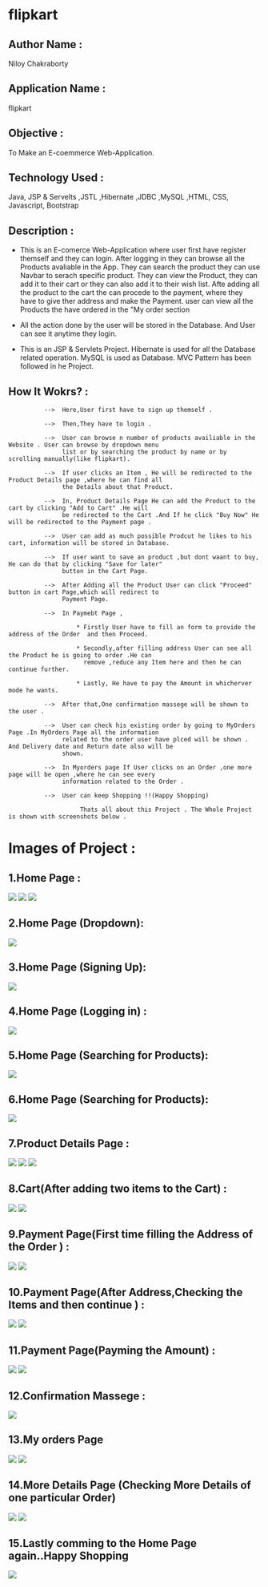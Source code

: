 # flipkart

## Author Name : 
   Niloy Chakraborty

## Application Name : 
  flipkart

## Objective : 
  To Make an E-coemmerce Web-Application.
  
## Technology Used :
  Java, JSP & Servelts ,JSTL ,Hibernate ,JDBC ,MySQL ,HTML, CSS, Javascript, Bootstrap

## Description :  
*   This is an E-comerce Web-Application where user first have register themself and they can login.
   After logging in they can browse all the Products avaliable in the App. They can search the product
   they can use Navbar to serach specific product. They can view the Product, they can add it to their
   cart or they can also add it to their wish list. Afte adding all the product to the cart the can
   procede to the payment, where they have to give ther address and make the Payment. user can view all
   the Products the have ordered in the "My order section
   
*   All the action done by the user will be stored in the Database. And User can see it anytime they login.

*   This is an JSP & Servlets Project. Hibernate is used for all the Database related operation. 
    MySQL is used as Database. MVC Pattern has been followed in he Project.

## How It Wokrs? :
              
              -->  Here,User first have to sign up themself .
              
              -->  Then,They have to login .
              
              -->  User can browse n number of products availiable in the Website . User can browse by dropdown menu
                   list or by searching the product by name or by scrolling manually(like flipkart).
                 
              -->  If user clicks an Item , He will be redirected to the Product Details page ,where he can find all
                   the Details about that Product.
                 
              -->  In, Product Details Page He can add the Product to the cart by clicking "Add to Cart" .He will
                   be redirected to the Cart .And If he click "Buy Now" He will be redirected to the Payment page .
                 
              -->  User can add as much possible Prodcut he likes to his cart, information will be stored in Database.
              
              -->  If user want to save an product ,but dont waant to buy, He can do that by clicking "Save for later"
                   button in the Cart Page.
                 
              -->  After Adding all the Product User can click "Proceed" button in cart Page,which will redirect to 
                   Payment Page.
                 
              -->  In Paymebt Page , 
                       
                       * Firstly User have to fill an form to provide the address of the Order  and then Proceed.
                        
                       * Secondly,after filling address User can see all the Product he is going to order .He can
                         remove ,reduce any Item here and then he can continue further.
                     
                       * Lastly, He have to pay the Amount in whicherver mode he wants.
              
              -->  After that,One confirmation massege will be shown to the user .
              
              -->  User can check his existing order by going to MyOrders Page .In MyOrders Page all the information 
                   related to the order user have plced will be shown . And Delivery date and Return date also will be
                   shown.
                
              -->  In Myorders page If User clicks on an Order ,one more page will be open ,where he can see every
                   information related to the Order .
              
              -->  User can keep Shopping !!(Happy Shopping)
                        
                        Thats all about this Project . The Whole Project is shown with screenshots below .
                        



# Images of Project :

## 1.Home Page : 
![](https://github.com/niloy2019/flipkart/blob/master/images/home.PNG)
![](https://github.com/niloy2019/flipkart/blob/master/images/home2.PNG)
![](https://github.com/niloy2019/flipkart/blob/master/images/home3.PNG)





## 2.Home Page (Dropdown): 
![](https://github.com/niloy2019/flipkart/blob/master/images/home4.PNG)





## 3.Home Page (Signing Up): 
![](https://github.com/niloy2019/flipkart/blob/master/images/signup.PNG)





## 4.Home Page (Logging in) : 
![](https://github.com/niloy2019/flipkart/blob/master/images/login.PNG)





## 5.Home Page (Searching for Products): 
![](https://github.com/niloy2019/flipkart/blob/master/images/search1.PNG)





## 6.Home Page (Searching for Products): 
![](https://github.com/niloy2019/flipkart/blob/master/images/search2.PNG)





## 7.Product Details Page :
![](https://github.com/niloy2019/flipkart/blob/master/images/product1.PNG)
![](https://github.com/niloy2019/flipkart/blob/master/images/product2.PNG)
![](https://github.com/niloy2019/flipkart/blob/master/images/product3.PNG)





## 8.Cart(After adding two items to the Cart) : 
![](https://github.com/niloy2019/flipkart/blob/master/images/cart1.PNG)
![](https://github.com/niloy2019/flipkart/blob/master/images/cart2.PNG)





## 9.Payment Page(First time filling the Address of the Order ) : 
![](https://github.com/niloy2019/flipkart/blob/master/images/payment1.PNG)
![](https://github.com/niloy2019/flipkart/blob/master/images/payment2.PNG)





## 10.Payment Page(After Address,Checking the Items and then continue ) :
![](https://github.com/niloy2019/flipkart/blob/master/images/payment3.PNG)
![](https://github.com/niloy2019/flipkart/blob/master/images/payment4.PNG)





## 11.Payment Page(Payming the Amount) : 
![](https://github.com/niloy2019/flipkart/blob/master/images/payment5.PNG)
![](https://github.com/niloy2019/flipkart/blob/master/images/payment6.PNG)






## 12.Confirmation Massege : 
![](https://github.com/niloy2019/flipkart/blob/master/images/orderplaced.PNG)





## 13.My orders Page
![](https://github.com/niloy2019/flipkart/blob/master/images/myorders1.PNG)
![](https://github.com/niloy2019/flipkart/blob/master/images/myorders2.PNG)





## 14.More Details Page (Checking More Details of one particular Order)
![](https://github.com/niloy2019/flipkart/blob/master/images/myorders3.PNG)
![](https://github.com/niloy2019/flipkart/blob/master/images/myorders4.PNG)





## 15.Lastly comming to the Home Page again..Happy Shopping
![](https://github.com/niloy2019/flipkart/blob/master/images/lastHome.PNG)

